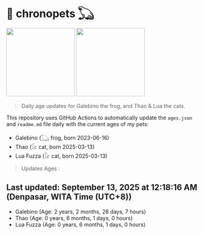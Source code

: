 # 🐾 chronopets 𓆏
<img src="https://github.com/user-attachments/assets/802b3632-7c4b-4232-a3a0-8b1d8fa6f04d" widht=180 height=180 >
<img src="https://github.com/user-attachments/assets/16687005-7ebb-4607-be57-0c8e528fed06" widht=180 height=180 >

> Daily age updates for Galebino the frog, and Thao & Lua the cats.

This repository uses GitHub Actions to automatically update the `ages.json` and `readme.md` file daily with the current ages of my pets: <br>
- Galebino (𓆏 frog, born 2023-06-16)
- Thao (𓃠 cat, born 2025-03-13)
- Lua Fuzza (𓃠 cat, born 2025-03-13)

> Updates Ages :

## Last updated: September 13, 2025 at 12:18:16 AM (Denpasar, WITA Time (UTC+8))

- Galebino (Age: 2 years, 2 months, 28 days, 7 hours)
- Thao (Age: 0 years, 6 months, 1 days, 0 hours)
- Lua Fuzza (Age: 0 years, 6 months, 1 days, 0 hours)

